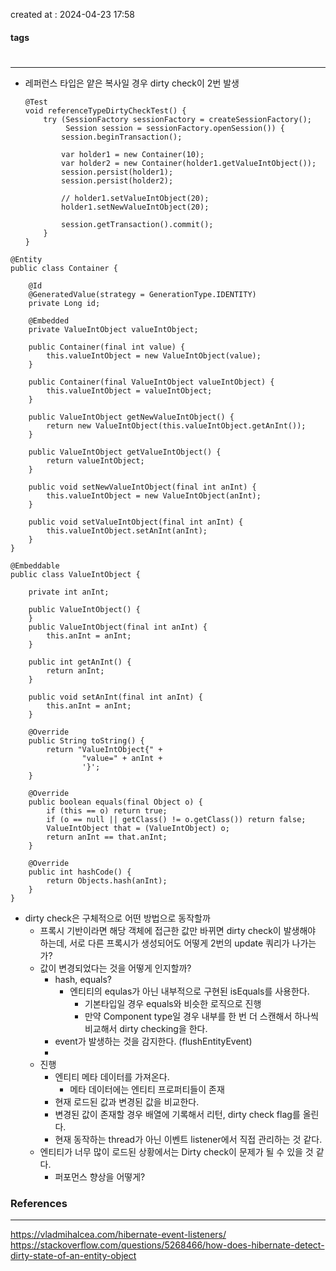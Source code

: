 created at : 2024-04-23 17:58

#### tags

#

--- 

- 레퍼런스 타입은 얕은 복사일 경우 dirty check이 2번 발생
	```
	@Test  
    void referenceTypeDirtyCheckTest() {  
        try (SessionFactory sessionFactory = createSessionFactory();  
             Session session = sessionFactory.openSession()) {  
            session.beginTransaction();  
  
            var holder1 = new Container(10);  
            var holder2 = new Container(holder1.getValueIntObject());  
            session.persist(holder1);  
            session.persist(holder2);  
  
            // holder1.setValueIntObject(20);  
            holder1.setNewValueIntObject(20);  
  
            session.getTransaction().commit();  
        }  
    }
	```
```
@Entity  
public class Container {  
  
    @Id  
    @GeneratedValue(strategy = GenerationType.IDENTITY)  
    private Long id;  
  
    @Embedded  
    private ValueIntObject valueIntObject;  
  
    public Container(final int value) {  
        this.valueIntObject = new ValueIntObject(value);  
    }  
  
    public Container(final ValueIntObject valueIntObject) {  
        this.valueIntObject = valueIntObject;  
    }  
  
    public ValueIntObject getNewValueIntObject() {  
        return new ValueIntObject(this.valueIntObject.getAnInt());  
    }  
  
    public ValueIntObject getValueIntObject() {  
        return valueIntObject;  
    }  
  
    public void setNewValueIntObject(final int anInt) {  
        this.valueIntObject = new ValueIntObject(anInt);  
    }  
  
    public void setValueIntObject(final int anInt) {  
        this.valueIntObject.setAnInt(anInt);  
    }  
}
```
```
@Embeddable  
public class ValueIntObject {  
  
    private int anInt;  
  
    public ValueIntObject() {  
    }  
    public ValueIntObject(final int anInt) {  
        this.anInt = anInt;  
    }  
  
    public int getAnInt() {  
        return anInt;  
    }  
  
    public void setAnInt(final int anInt) {  
        this.anInt = anInt;  
    }  
  
    @Override  
    public String toString() {  
        return "ValueIntObject{" +  
                "value=" + anInt +  
                '}';  
    }  
  
    @Override  
    public boolean equals(final Object o) {  
        if (this == o) return true;  
        if (o == null || getClass() != o.getClass()) return false;  
        ValueIntObject that = (ValueIntObject) o;  
        return anInt == that.anInt;  
    }  
  
    @Override  
    public int hashCode() {  
        return Objects.hash(anInt);  
    }  
}
```

- dirty check은 구체적으로 어떤 방법으로 동작할까
	- 프록시 기반이라면 해당 객체에 접근한 값만 바뀌면 dirty check이 발생해야 하는데, 서로 다른 프록시가 생성되어도 어떻게 2번의 update 쿼리가 나가는가?
	- 값이 변경되었다는 것을 어떻게 인지할까?
		- hash, equals?
			- 엔티티의 equlas가 아닌 내부적으로 구현된 isEquals를 사용한다.
				- 기본타입일 경우 equals와 비슷한 로직으로 진행
				- 만약 Component type일 경우 내부를 한 번 더 스캔해서 하나씩 비교해서 dirty checking을 한다.
		- event가 발생하는 것을 감지한다. (flushEntityEvent)
		- 
	- 진행
		- 엔티티 메타 데이터를 가져온다.
			- 메타 데이터에는 엔티티 프로퍼티들이 존재
		- 현재 로드된 값과 변경된 값을 비교한다.
		- 변경된 값이 존재할 경우 배열에 기록해서 리턴, dirty check flag를 올린다.
		- 현재 동작하는 thread가 아닌 이벤트 listener에서 직접 관리하는 것 같다.
	- 엔티티가 너무 많이 로드된 상황에서는 Dirty check이 문제가 될 수 있을 것 같다.
		- 퍼포먼스 향상을 어떻게?
### References
---
[]()
https://vladmihalcea.com/hibernate-event-listeners/
https://stackoverflow.com/questions/5268466/how-does-hibernate-detect-dirty-state-of-an-entity-object
